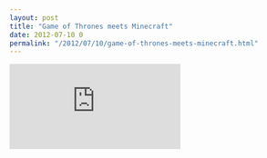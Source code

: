 ```yaml
---
layout: post
title: "Game of Thrones meets Minecraft"
date: 2012-07-10 0
permalink: "/2012/07/10/game-of-thrones-meets-minecraft.html"
---
```


<iframe class="youtube" src="http://www.youtube.com/embed/w0gLX_Kn_S8" frameborder="0" allowfullscreen></iframe>
